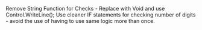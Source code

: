 Remove String Function for Checks - Replace with Void and use Control.WriteLine();
Use cleaner IF statements for checking number of digits - avoid the use of having to use same logic more than once.

